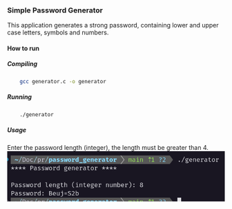 ### Simple Password Generator

This application generates a strong password, containing lower and upper case letters, symbols and numbers. 

#### How to run
##### Compiling
```bash
    gcc generator.c -o generator
```

##### Running
```bash
    ./generator
```

##### Usage
Enter the password length (integer), the length must be greater than 4.
![image](./image.png)